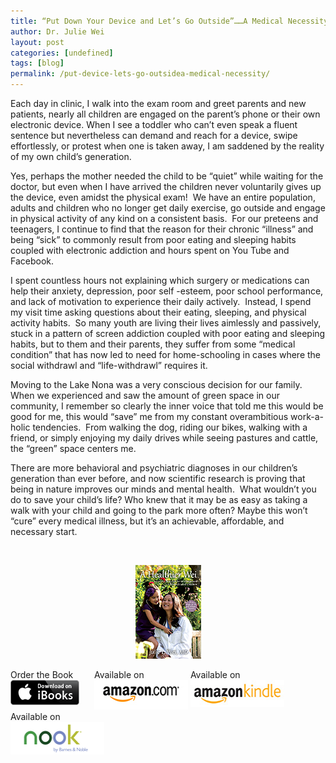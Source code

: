 ```yaml
---
title: “Put Down Your Device and Let’s Go Outside”……A Medical Necessity
author: Dr. Julie Wei
layout: post
categories: [undefined]
tags: [blog]
permalink: /put-device-lets-go-outsidea-medical-necessity/
---
```

Each day in clinic, I walk into the exam room and greet parents and new patients, nearly all children are engaged on the parent’s phone or their own electronic device. When I see a toddler who can’t even speak a fluent sentence but nevertheless can demand and reach for a device, swipe effortlessly, or protest when one is taken away, I am saddened by the reality of my own child’s generation.

Yes, perhaps the mother needed the child to be “quiet” while waiting for the doctor, but even when I have arrived the children never voluntarily gives up the device, even amidst the physical exam!  We have an entire population, adults and children who no longer get daily exercise, go outside and engage in physical activity of any kind on a consistent basis.  For our preteens and teenagers, I continue to find that the reason for their chronic “illness” and being “sick” to commonly result from poor eating and sleeping habits coupled with electronic addiction and hours spent on You Tube and Facebook.

I spent countless hours not explaining which surgery or medications can help their anxiety, depression, poor self -esteem, poor school performance, and lack of motivation to experience their daily actively.  Instead, I spend my visit time asking questions about their eating, sleeping, and physical activity habits.  So many youth are living their lives aimlessly and passively, stuck in a pattern of screen addiction coupled with poor eating and sleeping habits, but to them and their parents, they suffer from some “medical condition” that has now led to need for home-schooling in cases where the social withdrawl and “life-withdrawl” requires it.

Moving to the Lake Nona was a very conscious decision for our family. When we experienced and saw the amount of green space in our community, I remember so clearly the inner voice that told me this would be good for me, this would “save” me from my constant overambitious work-a-holic tendencies.  From walking the dog, riding our bikes, walking with a friend, or simply enjoying my daily drives while seeing pastures and cattle, the “green” space centers me.

There are more behavioral and psychiatric diagnoses in our children’s generation than ever before, and now scientific research is proving that being in nature improves our minds and mental health.  What wouldn’t you do to save your child’s life? Who knew that it may be as easy as taking a walk with your child and going to the park more often? Maybe this won’t “cure” every medical illness, but it’s an achievable, affordable, and necessary start.

&nbsp;

<span style="width:105px;display:table;margin:0 auto;"><a href="the-book/"><img src="/wp-content/uploads/2014/04/AHealthierWei_cover_150.png" /></a></span>

<p style="height:80px">
  <span style="width:130px;display:inline-block;vertical-align:top;"> Order the Book <a href="https://itunes.apple.com/us/book/a-healthier-wei/id806784060?ls=1&mt=11#" target="_blank" > <img class="size-full wp-image-944" alt="Apple iBooks" title="Apple iBooks" src="/wp-content/uploads/2014/02/Download_on_iBooks_Badge_US-UK_110x40_090513.png" width="110" height="40" /></a> </span> <span style="width:150px;display:inline-block;vertical-align:top;">Available on <a href="http://amzn.to/1fSNqeb" target="_blank" > <img class="size-full wp-image-945" alt="Amazon.com" title="Amazon.com" src="/wp-content/uploads/2014/02/amazon_com_logo_160.jpg" width="160" height="47" /> </a> </span> <span  style="width:150px;display:inline-block;vertical-align:top;">Available on <a href="http://amzn.to/1eHEfNl" target="_blank" > <img class="size-full wp-image-946" alt="Amazon Kindle" title="Amazon Kindle" src="/wp-content/uploads/2014/02/kindle_logo_160.jpg" width="160" height="43" /> </a> </span> <span style="width:150px;display:inline-block;vertical-align:top;">Available on <a href="http://www.barnesandnoble.com/w/a-healthier-wei-julie-wei/1118260302?ean=2940148244592&itm=1&usri=2940148244592" target="_blank" > <img class="size-full wp-image-947" alt="Nook" title="Nook" src="/wp-content/uploads/2014/02/nook_logo_160.png" width="160" height="52" /></a> </span>
</p>


 [1]: the-book